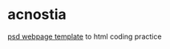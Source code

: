acnostia
========

<a href="http://outlinez.net/acrostia-free-one-page-psd-template/">psd webpage template</a> to html coding practice

